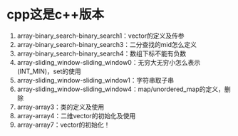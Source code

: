 
# cpp这是c++版本
1. array-binary_search-binary_search1：vector的定义及传参
2. array-binary_search-binary_search3：二分查找的mid怎么定义
3. array-binary_search-binary_search4：数组下标不能有负数
4. array-sliding_window-sliding_window0：无穷大无穷小怎么表示(INT_MIN)，set的使用
5. array-sliding_window-sliding_window1：字符串取子串
6. array-sliding_window-sliding_window4：map/unordered_map的定义，删除
7. array-array3：类的定义及使用
8. array-array4：二维vector的初始化及使用
9. array-array7：vector的初始化！